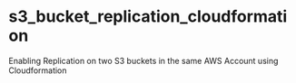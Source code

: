 # s3_bucket_replication_cloudformation

Enabling Replication on two S3 buckets in the same AWS Account using Cloudformation
